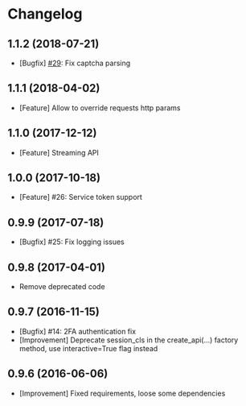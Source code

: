 Changelog
=========

1.1.2 (2018-07-21)
--------------------
* [Bugfix] [#29](https://github.com/prawn-cake/vk-requests/issues/29): Fix captcha parsing

1.1.1 (2018-04-02)
------------------
* [Feature] Allow to override requests http params

1.1.0 (2017-12-12)
------------------
* [Feature] Streaming API

1.0.0 (2017-10-18)
------------------
* [Feature] #26: Service token support

0.9.9 (2017-07-18)
------------------
* [Bugfix] #25: Fix logging issues

0.9.8 (2017-04-01)
------------------
* Remove deprecated code

0.9.7 (2016-11-15)
------------------
* [Bugfix] #14: 2FA authentication fix
* [Improvement] Deprecate session_cls in the create_api(...) factory method, use interactive=True flag instead

0.9.6 (2016-06-06)
------------------
* [Improvement] Fixed requirements, loose some dependencies

